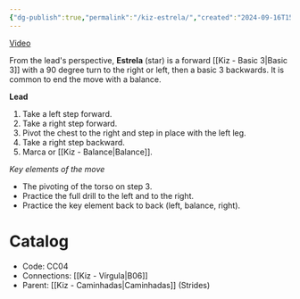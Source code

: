 ```yaml
---
{"dg-publish":true,"permalink":"/kiz-estrela/","created":"2024-09-16T15:09:28.967-04:00","updated":"2024-10-25T15:48:37.842-04:00"}
---
```



[Video](https://youtu.be/FRbng9IbMGc)

From the lead's perspective, **Estrela** (star) is a forward [[Kiz - Basic 3\|Basic 3]] with a 90 degree turn to the right or left, then a basic 3 backwards. It is common to end the move with a balance.

**Lead**
1. Take a left step forward.
2. Take a right step forward.
3. Pivot the chest to the right and step in place with the left leg.
4. Take a right step backward.
5. Marca or [[Kiz - Balance\|Balance]].

*Key elements of the move*
- The pivoting of the torso on step 3.
- Practice the full drill to the left and to the right.
- Practice the key element back to back (left, balance, right).

# Catalog

- Code: CC04
- Connections: [[Kiz - Vírgula\|B06]]
- Parent: [[Kiz - Caminhadas\|Caminhadas]] (Strides)
